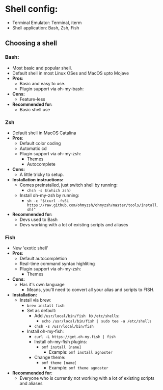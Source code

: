 # Shell config:
- Terminal Emulator: Terminal, iterm
- Shell application: Bash, Zsh, Fish
## Choosing a shell
### Bash:
  - Most basic and popular shell.
  - Default shell in most Linux OSes and MacOS upto Mojave
  - **Pros:**
    - Basic and easy to use.
    - Plugin support via oh-my-bash:
  - **Cons:**
    - Feature-less
  - **Recommended for:**
    - Basic shell use
### Zsh
  - Default shell in MacOS Catalina
  - **Pros:**
    - Default color coding
    - Automatic cd
    - Plugin support via oh-my-zsh:
      - Themes
      - Autocomplete
  - **Cons:**
    - A little tricky to setup.
  - **Installation instructions:**
    - Comes preinstalled, just switch shell by running:
      - `chsh -s $(which zsh)`
    - Install oh-my-zsh by running:
      - `sh -c "$(curl -fsSL https://raw.github.com/ohmyzsh/ohmyzsh/master/tools/install.sh)"`
  - **Recommended for:**
    - Devs used to Bash
    - Devs working with a lot of existing scripts and aliases
### Fish
  - New 'exotic shell'
  - **Pros:**
    - Default autocompletion
    - Real-time command syntax highliting
    - Plugin support via oh-my-zsh:
      - Themes
  - **Cons:**
    - Has it's own language
      - Means, you'll need to convert all your alias and scripts to FISH.
  - **Installation:**
    - Install via brew:
      - `brew install fish`
      - Set as default:
        - Add `/usr/local/bin/fish ` to `/etc/shells`:
          - `echo /usr/local/bin/fish | sudo tee -a /etc/shells`
        - `chsh -s /usr/local/bin/fish`
      - Install oh-my-fish:
        - `curl -L https://get.oh-my.fish | fish`
        - Install oh-my-fish plugins:
          - `omf install [name]`
            - Example: `omf install agnoster`
        - Change theme:
          - `omf theme [name]`
            - Example: `omf theme agnoster`
  - **Recommended for:**
    - Everyone who is currently not working with a lot of existing scripts and aliases
